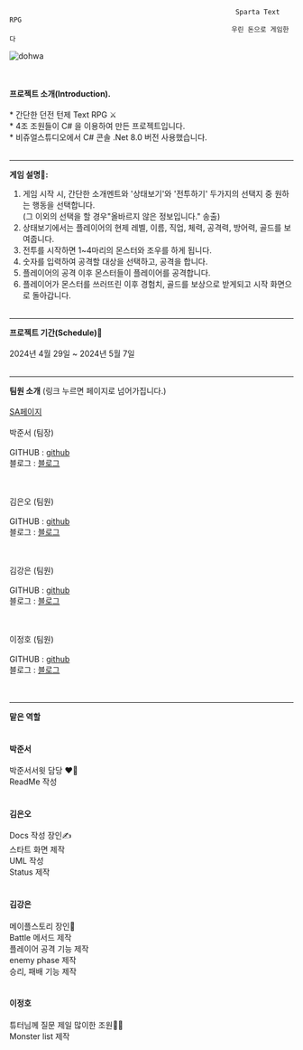                                                             Sparta Text RPG
                                                           우린 돈으로 게임한다

 
![dohwa](https://github.com/Sissikim/B04Project/assets/167044387/7209a90a-4df2-4e74-8831-07f44663f2d9)


 
 
 </br></br> **프로젝트 소개(Introduction).**
 </br></br> * 간단한 던전 턴제 Text RPG ⚔
 </br> * 4조 조원들이 C# 을 이용하여 만든 프로젝트입니다.
 </br> * 비쥬얼스튜디오에서 C# 콘솔 .Net 8.0 버전 사용했습니다.</br></br>
* * *
**게임 설명📖:** </br>
1. 게임 시작 시, 간단한 소개멘트와 '상태보기'와 '전투하기' 두가지의 선택지 중 원하는 행동을 선택합니다. 
   </br> (그 이외의 선택을 할 경우"올바르지 않은 정보입니다." 송출)
2. 상태보기에서는 플레이어의 현제 레벨, 이름, 직업, 체력, 공격력, 방어력, 골드를 보여줍니다.
3. 전투를 시작하면 1~4마리의 몬스터와 조우를 하게 됩니다.
4. 숫자를 입력하여 공격할 대상을 선택하고, 공격을 합니다. 
5. 플레이어의 공격 이후 몬스터들이 플레이어를 공격합니다.
6. 플레이어가 몬스터를 쓰러뜨린 이후 경험치, 골드를 보상으로 받게되고 시작 화면으로 돌아갑니다.
</br></br>
* * *
**프로젝트 기간(Schedule)📅**
</br></br>2024년 4월 29일 ~ 2024년 5월 7일
</br></br>
* * *
**팀원 소개** (링크 누르면 페이지로 넘어가집니다.)
</br></br>[SA페이지](https://www.notion.so/teamsparta/RPG-4-7703f7f6299f4684aeeb3e817dbb55a6)
</br></br>박준서 (팀장)</br>
</br>GITHUB : [github](https://github.com/maple-rain)
</br>블로그 : [블로그](https://maple-rain.tistory.com/)

</br></br>김은오 (팀원)</br>
</br>GITHUB : [github](https://github.com/Sissikim)
</br>블로그 : [블로그](https://velog.io/@nene/posts)

</br></br>김강은 (팀원)</br>
</br>GITHUB : [github](https://github.com/J-Kaun)
</br>블로그 : [블로그](https://www.notion.so/Kaun-Space-36257a127dec4bd99b65a053d02355df?pvs=4)

</br></br>이정호 (팀원)</br>
</br>GITHUB : [github](https://github.com/roekdk)
</br>블로그 : [블로그](https://velog.io/@leejungho/posts)
</br></br></br>
* * *
__맡은 역할__
</br></br>
#### 박준서 #####

박준서서윗 담당 ❤️‍🔥
</br>
ReadMe 작성
</br></br>

#### 김은오 #####

Docs 작성 장인✍
</br>
스타트 화면 제작
</br>
UML 작성
</br>
Status 제작
</br></br>

#### 김강은 #####

메이플스토리 장인🍄
</br>
Battle 메서드 제작
</br>
플레이어 공격 기능 제작
</br>
enemy phase 제작
</br>
승리, 패배 기능 제작
</br></br>

#### 이정호 #####

튜터님께 질문 제일 많이한 조원🙋‍♂️
</br>
Monster list 제작
